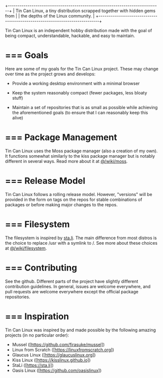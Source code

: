 +------------------------------------------------------------------------------+
|  Tin Can Linux, a tiny distribution scrapped together with hidden gems from  |
|  the depths of the Linux community.                                          |
+------------------------------------------------------------------------------+

Tin Can Linux is an independent hobby distribution made with the goal of being
compact, understandable, hackable, and easy to maintain.


=== Goals
=========

Here are some of my goals for the Tin Can Linux project. These may change over
time as the project grows and develops:

  - Provide a working desktop environment with a minimal browser
  
  - Keep the system reasonably compact (fewer packages, less bloaty stuff)
  
  - Maintain a set of repositories that is as small as possible while achieving
    the aforementioned goals (to ensure that I can reasonably keep this alive)


=== Package Management
======================

Tin Can Linux uses the Moss package manager (also a creation of my own). It
functions somewhat similarly to the kiss package manager but is notably
different in several ways. Read more about it at [@/wiki/moss](/wiki/moss).


=== Release Model
=================

Tin Can Linux follows a rolling release model. However, "versions" will be
provided in the form on tags on the repos for stable combinations of packages or
before making major changes to the repos.


=== Filesystem
==============

The filesystem is inspired by [sta.li](https://sta.li). The main difference from most distros is
the choice to replace /usr with a symlink to /. See more about these choices
at [@/wiki/filesystem](/wiki/filesystem).


=== Contributing
================

See the github. Different parts of the project have slightly different
contribution guidelines. In general, issues are welcome everywhere, and pull
requests are welcome everywhere except the official package repositories.


=== Inspiration
===============

Tin Can Linux was inspired by and made possible by the following amazing
projects (in no particular order):

  - Mussel ([https://github.com/firasuke/mussel])
  - Linux from Scratch ([https://linuxfromscratch.org])
  - Glaucus Linux ([https://glaucuslinux.org])
  - Kiss Linux ([https://kisslinux.github.io])
  - StaLi ([https://sta.li])
  - Oasis Linux ([https://github.com/oasislinux])
